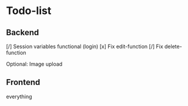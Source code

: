 # Todo-list

## Backend
[/] Session variables functional (login)
[x] Fix edit-function
[/] Fix delete-function

Optional:
Image upload

## Frontend
everything